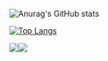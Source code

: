 ![Anurag's GitHub stats](https://github-readme-stats.vercel.app/api?username=backendINFJ&theme=buefy_icons=true)


[![Top Langs](https://github-readme-stats.vercel.app/api/top-langs/?username=backendINFJ)](https://github.com/anuraghazra/github-readme-stats)

<img src="https://img.shields.io/badge/Java-%2381C459.svg?&style=for-the-badge&logo=Java&logoColor=white" /><img src="https://img.shields.io/badge/spring-%236DB33F.svg?&style=for-the-badge&logo=spring&logoColor=white" />
